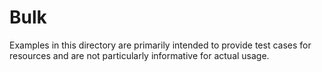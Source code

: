 # Bulk

Examples in this directory are primarily intended to provide test cases for resources and are not particularly informative for actual
usage. 